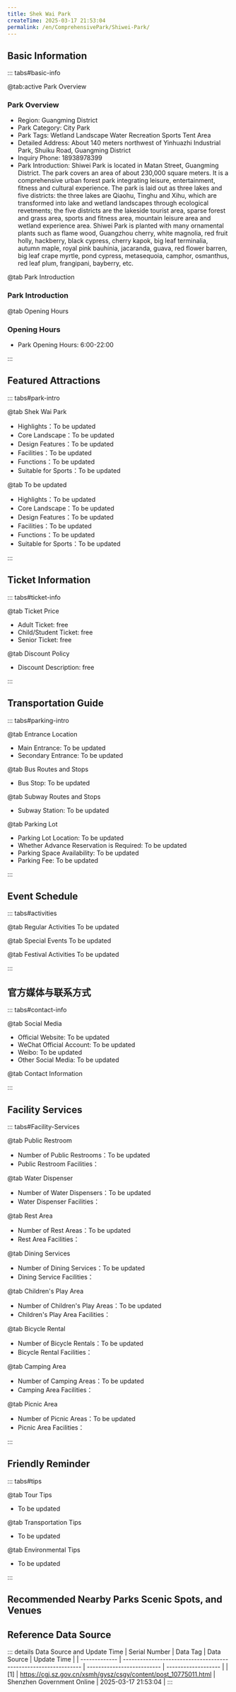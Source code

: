 ```yaml
---
title: Shek Wai Park
createTime: 2025-03-17 21:53:04
permalink: /en/ComprehensivePark/Shiwei-Park/
---
```



<script setup>
import ImageSwiper from '/.vuepress/theme/components/ImageSwiper.vue'
// 轮播图数据
const swiperItems = [
    {
                link: 'https://cgj.sz.gov.cn/img/4/4005/4005862/10775011.jpg',
                title: 'Shek Wai Park',
                description: '',
                author: 'Shenzhen Government Online',
                date: '2025/03/17'
                },
  {
                link: 'https://cgj.sz.gov.cn/img/4/4005/4005862/10775011.jpg',
                title: 'Shek Wai Park',
                description: '',
                author: 'Shenzhen Government Online',
                date: '2025/03/17'
                }
]
// 配置项
const swiperConfig = {
  height: 500,
  showInfo: true
}
</script>
<!-- 轮播图组件 -->
<ImageSwiper :items="swiperItems" :config="swiperConfig" />



## Basic Information

::: tabs#basic-info

@tab:active Park Overview
### Park Overview
- Region: Guangming District
- Park Category: City Park
- Park Tags: Wetland Landscape Water Recreation Sports Tent Area
- Detailed Address: About 140 meters northwest of Yinhuazhi Industrial Park, Shuiku Road, Guangming District
- Inquiry Phone: 18938978399
- Park Introduction: Shiwei Park is located in Matan Street, Guangming District. The park covers an area of about 230,000 square meters. It is a comprehensive urban forest park integrating leisure, entertainment, fitness and cultural experience. The park is laid out as three lakes and five districts: the three lakes are Qiaohu, Tinghu and Xihu, which are transformed into lake and wetland landscapes through ecological revetments; the five districts are the lakeside tourist area, sparse forest and grass area, sports and fitness area, mountain leisure area and wetland experience area. Shiwei Park is planted with many ornamental plants such as flame wood, Guangzhou cherry, white magnolia, red fruit holly, hackberry, black cypress, cherry kapok, big leaf terminalia, autumn maple, royal pink bauhinia, jacaranda, guava, red flower barren, big leaf crape myrtle, pond cypress, metasequoia, camphor, osmanthus, red leaf plum, frangipani, bayberry, etc.

@tab Park Introduction
### Park Introduction
@tab Opening Hours
### Opening Hours
- Park Opening Hours: 6:00-22:00

:::

## Featured Attractions

::: tabs#park-intro

@tab Shek Wai Park
<ImageCard
image="https://cgj.sz.gov.cn/images/index20230710_1.png"
    title="Shek Wai Park"
    description="(1) Waterfront features: A 650-meter-long elevated walkway along the lake, the Jade Belt Bridge, is built around 128,000 square meters of water. (2) The lakeside tourist area is located in the northeastern part of the park. It is divided into two parts by Shuanghu Road (Qiaohu Lake and Tinghu Lake). Along the lake, you will pass by the Jade Belt Bridge, Camphor Tree Square, Lake West Road, Coconut Wind Terrace, Osmanthus Tree Square, Moonlight Gallery, Wind Bell Grassland, Coconut Forest Road, Crape Myrtle Trail, Lake East Road and other scenic spots and the North Parking Lot. Strolling along the lake, you will see six major scenic spots: Jade Belt Lying on the Waves, Lychee Forest Smells Osmanthus, Ancestral Hall Reflects the Moon, Fragrant Grass and Red Cherry Blossoms, Greenery Flows, and Deep Fir Hidden Banana. (3) The sparse forest and grass area is located in the northwest part of the park. It is located in the northwest part of the park. It forms a narrow green landscape belt from north to south. From Camphor Tree Square to the south, you can pass through the Half Moon Gallery, Blue Flower Trail, Lychee Forest Trail, Management Center, Holly Road, Osmanthus Trail, and Osmanthus Square. Greenways such as Phoenix Trail, Phoenix Terrace, Carambola Trail, and Kapok Road lead to Pu Shu Square. Along the way, there are Half Moon Corridor, Osmanthus Moon Corridor, and First Moon Corridor for visitors to rest. (4) The sports and fitness area is located in the core area of the park. The Cherry Blossom Trail, Bauhinia Trail, and Jade Core Trail are connected to the football field, basketball court, tennis court, amusement park, children's playground, public toilets, locker rooms, and the west parking lot. (5) The mountain leisure area is located in the southwest area of the park. Climb to the top of the mountain through the Bayberry Trail, Magnolia Trail, and Purple Bamboo Trail, and visit Nanshu Square, Full Moon Corridor, Six-sided Well, Lotus Pond Fish Viewing, Purple Bamboo Terrace, and other scenic spots through the Wind Bell Trail and Autumn Maple Trail. You can take in the beautiful scenery of the park from a distance. The Diecui River meanders down, the terraced flower sea is located on the mountainside, the wind bell grass lies at the foot of the mountain, and the Banyan Tree Square is telling the old story of Shiwei. (6) The wetland experience area is located in the southwest area of the park. The Metasequoia Path, the Chinese Redwood Path and the Autumn Moon Bridge are located between the creek and the lake. The Rainbow Tree Square, the Banyan Tree Square, the East Parking Lot, the South Parking Lot and the public restrooms are located along the creek and the lake. The wetland style fully displays the beauty of the creek and the lake."
    date=""
    author="Shenzhen Government Online"
/>


- Highlights：To be updated
- Core Landscape：To be updated
- Design Features：To be updated
- Facilities：To be updated
- Functions：To be updated
- Suitable for Sports：To be updated

@tab To be updated
<ImageCard
image="https://cgj.sz.gov.cn/images/index20230710_1.png"
    title="Shek Wai Park"
    description="(1) Waterfront features: A 650-meter-long elevated walkway along the lake, the Jade Belt Bridge, is built around 128,000 square meters of water. (2) The lakeside tourist area is located in the northeastern part of the park. It is divided into two parts by Shuanghu Road (Qiaohu Lake and Tinghu Lake). Along the lake, you will pass by the Jade Belt Bridge, Camphor Tree Square, Lake West Road, Coconut Wind Terrace, Osmanthus Tree Square, Moonlight Gallery, Wind Bell Grassland, Coconut Forest Road, Crape Myrtle Trail, Lake East Road and other scenic spots and the North Parking Lot. Strolling along the lake, you will see six major scenic spots: Jade Belt Lying on the Waves, Lychee Forest Smells Osmanthus, Ancestral Hall Reflects the Moon, Fragrant Grass and Red Cherry Blossoms, Greenery Flows, and Deep Fir Hidden Banana. (3) The sparse forest and grass area is located in the northwest part of the park. It is located in the northwest part of the park. It forms a narrow green landscape belt from north to south. From Camphor Tree Square to the south, you can pass through the Half Moon Gallery, Blue Flower Trail, Lychee Forest Trail, Management Center, Holly Road, Osmanthus Trail, and Osmanthus Square. Greenways such as Phoenix Trail, Phoenix Terrace, Carambola Trail, and Kapok Road lead to Pu Shu Square. Along the way, there are Half Moon Corridor, Osmanthus Moon Corridor, and First Moon Corridor for visitors to rest. (4) The sports and fitness area is located in the core area of the park. The Cherry Blossom Trail, Bauhinia Trail, and Jade Core Trail are connected to the football field, basketball court, tennis court, amusement park, children's playground, public toilets, locker rooms, and the west parking lot. (5) The mountain leisure area is located in the southwest area of the park. Climb to the top of the mountain through the Bayberry Trail, Magnolia Trail, and Purple Bamboo Trail, and visit Nanshu Square, Full Moon Corridor, Six-sided Well, Lotus Pond Fish Viewing, Purple Bamboo Terrace, and other scenic spots through the Wind Bell Trail and Autumn Maple Trail. You can take in the beautiful scenery of the park from a distance. The Diecui River meanders down, the terraced flower sea is located on the mountainside, the wind bell grass lies at the foot of the mountain, and the Banyan Tree Square is telling the old story of Shiwei. (6) The wetland experience area is located in the southwest area of the park. The Metasequoia Path, the Chinese Redwood Path and the Autumn Moon Bridge are located between the creek and the lake. The Rainbow Tree Square, the Banyan Tree Square, the East Parking Lot, the South Parking Lot and the public restrooms are located along the creek and the lake. The wetland style fully displays the beauty of the creek and the lake."
    date=""
    author="Shenzhen Government Online"
/>


- Highlights：To be updated
- Core Landscape：To be updated
- Design Features：To be updated
- Facilities：To be updated
- Functions：To be updated
- Suitable for Sports：To be updated

:::

## Ticket Information

::: tabs#ticket-info

@tab Ticket Price
- Adult Ticket: free
- Child/Student Ticket: free
- Senior Ticket: free

@tab Discount Policy
- Discount Description: free

:::

## Transportation Guide

::: tabs#parking-intro

@tab Entrance Location
- Main Entrance: To be updated
- Secondary Entrance: To be updated

@tab Bus Routes and Stops
- Bus Stop: To be updated

@tab Subway Routes and Stops
- Subway Station: To be updated

@tab Parking Lot
- Parking Lot Location: To be updated
- Whether Advance Reservation is Required: To be updated
- Parking Space Availability: To be updated
- Parking Fee: To be updated

:::

## Event Schedule

::: tabs#activities

@tab Regular Activities
To be updated

@tab Special Events
To be updated

@tab Festival Activities
To be updated

:::

## 官方媒体与联系方式

::: tabs#contact-info

@tab Social Media
- Official Website: To be updated
- WeChat Official Account: To be updated
- Weibo: To be updated
- Other Social Media: To be updated

@tab Contact Information

:::

## Facility Services

::: tabs#Facility-Services

@tab Public Restroom
- Number of Public Restrooms：To be updated
- Public Restroom Facilities：

@tab Water Dispenser
- Number of Water Dispensers：To be updated
- Water Dispenser Facilities：

@tab Rest Area
- Number of Rest Areas：To be updated
- Rest Area Facilities：

@tab Dining Services
- Number of Dining Services：To be updated
- Dining Service Facilities：

@tab Children's Play Area
- Number of Children's Play Areas：To be updated
- Children's Play Area Facilities：

@tab Bicycle Rental
- Number of Bicycle Rentals：To be updated
- Bicycle Rental Facilities：

@tab Camping Area
- Number of Camping Areas：To be updated
- Camping Area Facilities：

@tab Picnic Area
- Number of Picnic Areas：To be updated
- Picnic Area Facilities：

:::

## Friendly Reminder

::: tabs#tips

@tab Tour Tips
- To be updated

@tab Transportation Tips
- To be updated

@tab Environmental Tips
- To be updated

:::

## Recommended Nearby Parks Scenic Spots, and Venues

<CardGrid>
  <ImageCard
        image="https://cgj.sz.gov.cn/img/4/4005/4005863/10775012.png"
        title="New Town Park"
        description="New Town Park was completed in July 2011. It is located on the west side of Guangqiao Road, Guangming Office, Guangming District, with Huaxia Road to the north "
        href="/en/ComprehensivePark/Xincheng Park"
        author="Shenzhen Government Online"
        date="2025/01/02"
      />
      <ImageCard
        image="https://cgj.sz.gov.cn/img/4/4005/4005863/10775012.png"
        title="New Town Park"
        description="New Town Park was completed in July 2011. It is located on the west side of Guangqiao Road, Guangming Office, Guangming District, with Huaxia Road to the north "
        href="/en/ComprehensivePark/Xincheng Park"
        author="Shenzhen Government Online"
        date="2025/01/02"
      />
    </CardGrid>


## Reference Data Source

::: details Data Source and Update Time
| Serial Number | Data Tag                                                        | Data Source                | Update Time         |
| ------------- | --------------------------------------------------------------- | -------------------------- | ------------------- |
| [1]           | https://cgj.sz.gov.cn/xsmh/gysz/csgy/content/post_10775011.html | Shenzhen Government Online | 2025-03-17 21:53:04 |
:::

